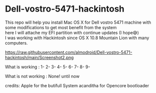 # Dell-vostro-5471-hackintosh
This repo will help you install Mac OS X for Dell vostro 5471 machine with some modifications to get most benefit from the system  
here I will attache my EFI partition with continue updates (I hope😅)  
I was working with Hackintosh since OS X 10.8 Mountain Lion with many computers.

https://raw.githubusercontent.com/almodroid/Dell-vostro-5471-hackintosh/main/Screenshot2.png

What is working : 
1-
2-
3-
4-
5-
6-
7-
8-
9-

What is not working :
None! until now

credits: 
Apple for the butifull System
acanditha for Opencore bootloader 
